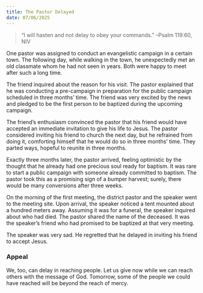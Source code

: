```yaml
---
title: The Pastor Delayed
date: 07/06/2025
---
```


> <p></p>
> “I will hasten and not delay to obey your commands.” –Psalm 119:60, NIV

One pastor was assigned to conduct an evangelistic campaign in a certain town. The following day, while walking in the town, he unexpectedly met an old classmate whom he had not seen in years. Both were happy to meet after such a long time.

The friend inquired about the reason for his visit. The pastor explained that he was conducting a pre-campaign in preparation for the public campaign scheduled in three months’ time. The friend was very excited by the news and pledged to be the first person to be baptized during the upcoming campaign.

The friend’s enthusiasm convinced the pastor that his friend would have accepted an immediate invitation to give his life to Jesus. The pastor considered inviting his friend to church the next day, but he refrained from doing it, comforting himself that he would do so in three months’ time. They parted ways, hopeful to reunite in three months.

Exactly three months later, the pastor arrived, feeling optimistic by the thought that he already had one precious soul ready for baptism. It was rare to start a public campaign with someone already committed to baptism. The pastor took this as a promising sign of a bumper harvest; surely, there would be many conversions after three weeks.

On the morning of the first meeting, the district pastor and the speaker went to the meeting site. Upon arrival, the speaker noticed a tent mounted about a hundred meters away. Assuming it was for a funeral, the speaker inquired about who had died. The pastor shared the name of the deceased. It was the speaker’s friend who had promised to be baptized at that very meeting.

The speaker was very sad. He regretted that he delayed in inviting his friend to accept Jesus.

### Appeal

We, too, can delay in reaching people. Let us give now while we can reach others with the message of God. Tomorrow, some of the people we could have reached will be beyond the reach of mercy.